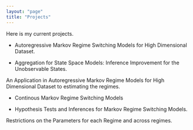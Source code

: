 ```yaml
---
layout: "page"
title: "Projects"
---
```

Here is my current projects.

- Autoregressive Markov Regime Switching Models for High Dimensional Dataset.

- Aggregation for State Space Models: Inference Improvement for the Unobservable States.

An Application in Autoregressive Markov Regime Models for High Dimensional Dataset to estimating the regimes.

- Continous Markov Regime Switching Models

- Hypothesis Tests and Inferences for Markov Regime Switching Models.

Restrictions on the Parameters for each Regime and across regimes.

